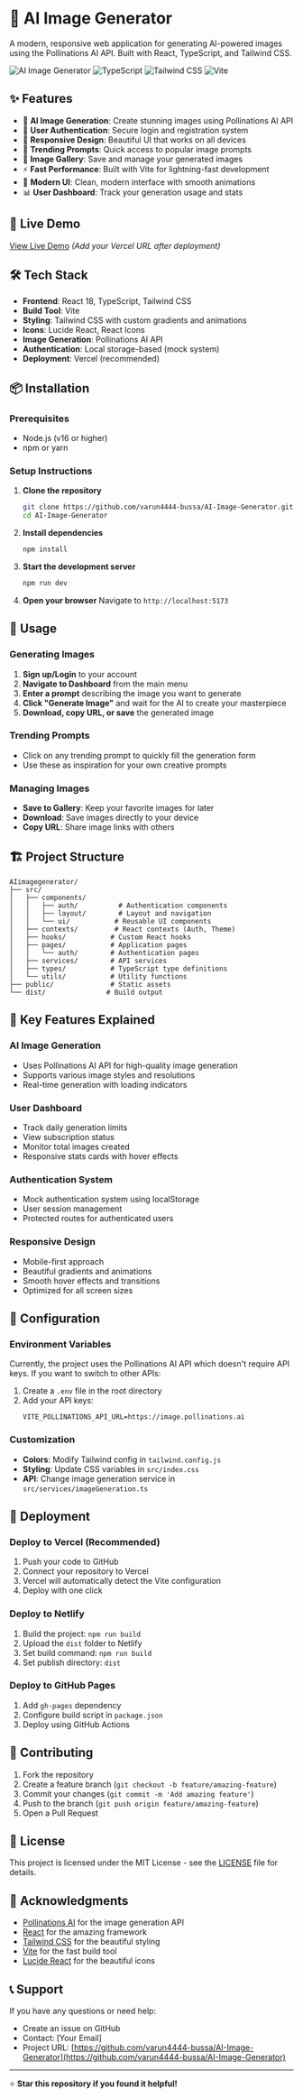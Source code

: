# 🎨 AI Image Generator

A modern, responsive web application for generating AI-powered images using the Pollinations AI API. Built with React, TypeScript, and Tailwind CSS.

![AI Image Generator](https://img.shields.io/badge/React-18.2.0-blue?style=for-the-badge&logo=react)
![TypeScript](https://img.shields.io/badge/TypeScript-5.0-blue?style=for-the-badge&logo=typescript)
![Tailwind CSS](https://img.shields.io/badge/Tailwind_CSS-3.3-blue?style=for-the-badge&logo=tailwind-css)
![Vite](https://img.shields.io/badge/Vite-5.0-blue?style=for-the-badge&logo=vite)

## ✨ Features

- 🎨 **AI Image Generation**: Create stunning images using Pollinations AI API
- 🔐 **User Authentication**: Secure login and registration system
- 📱 **Responsive Design**: Beautiful UI that works on all devices
- 🎯 **Trending Prompts**: Quick access to popular image prompts
- 💾 **Image Gallery**: Save and manage your generated images
- ⚡ **Fast Performance**: Built with Vite for lightning-fast development
- 🎨 **Modern UI**: Clean, modern interface with smooth animations
- 📊 **User Dashboard**: Track your generation usage and stats

## 🚀 Live Demo

[View Live Demo](https://your-vercel-url.vercel.app) *(Add your Vercel URL after deployment)*

## 🛠️ Tech Stack

- **Frontend**: React 18, TypeScript, Tailwind CSS
- **Build Tool**: Vite
- **Styling**: Tailwind CSS with custom gradients and animations
- **Icons**: Lucide React, React Icons
- **Image Generation**: Pollinations AI API
- **Authentication**: Local storage-based (mock system)
- **Deployment**: Vercel (recommended)

## 📦 Installation

### Prerequisites
- Node.js (v16 or higher)
- npm or yarn

### Setup Instructions

1. **Clone the repository**
   ```bash
   git clone https://github.com/varun4444-bussa/AI-Image-Generator.git
   cd AI-Image-Generator
   ```

2. **Install dependencies**
   ```bash
   npm install
   ```

3. **Start the development server**
   ```bash
   npm run dev
   ```

4. **Open your browser**
   Navigate to `http://localhost:5173`

## 🎯 Usage

### Generating Images
1. **Sign up/Login** to your account
2. **Navigate to Dashboard** from the main menu
3. **Enter a prompt** describing the image you want to generate
4. **Click "Generate Image"** and wait for the AI to create your masterpiece
5. **Download, copy URL, or save** the generated image

### Trending Prompts
- Click on any trending prompt to quickly fill the generation form
- Use these as inspiration for your own creative prompts

### Managing Images
- **Save to Gallery**: Keep your favorite images for later
- **Download**: Save images directly to your device
- **Copy URL**: Share image links with others

## 🏗️ Project Structure

```
AIimagegenerator/
├── src/
│   ├── components/
│   │   ├── auth/          # Authentication components
│   │   ├── layout/        # Layout and navigation
│   │   └── ui/           # Reusable UI components
│   ├── contexts/         # React contexts (Auth, Theme)
│   ├── hooks/           # Custom React hooks
│   ├── pages/           # Application pages
│   │   └── auth/        # Authentication pages
│   ├── services/        # API services
│   ├── types/           # TypeScript type definitions
│   └── utils/           # Utility functions
├── public/              # Static assets
└── dist/               # Build output
```

## 🎨 Key Features Explained

### AI Image Generation
- Uses Pollinations AI API for high-quality image generation
- Supports various image styles and resolutions
- Real-time generation with loading indicators

### User Dashboard
- Track daily generation limits
- View subscription status
- Monitor total images created
- Responsive stats cards with hover effects

### Authentication System
- Mock authentication system using localStorage
- User session management
- Protected routes for authenticated users

### Responsive Design
- Mobile-first approach
- Beautiful gradients and animations
- Smooth hover effects and transitions
- Optimized for all screen sizes

## 🔧 Configuration

### Environment Variables
Currently, the project uses the Pollinations AI API which doesn't require API keys. If you want to switch to other APIs:

1. Create a `.env` file in the root directory
2. Add your API keys:
   ```env
   VITE_POLLINATIONS_API_URL=https://image.pollinations.ai
   ```

### Customization
- **Colors**: Modify Tailwind config in `tailwind.config.js`
- **Styling**: Update CSS variables in `src/index.css`
- **API**: Change image generation service in `src/services/imageGeneration.ts`

## 🚀 Deployment

### Deploy to Vercel (Recommended)
1. Push your code to GitHub
2. Connect your repository to Vercel
3. Vercel will automatically detect the Vite configuration
4. Deploy with one click

### Deploy to Netlify
1. Build the project: `npm run build`
2. Upload the `dist` folder to Netlify
3. Set build command: `npm run build`
4. Set publish directory: `dist`

### Deploy to GitHub Pages
1. Add `gh-pages` dependency
2. Configure build script in `package.json`
3. Deploy using GitHub Actions

## 🤝 Contributing

1. Fork the repository
2. Create a feature branch (`git checkout -b feature/amazing-feature`)
3. Commit your changes (`git commit -m 'Add amazing feature'`)
4. Push to the branch (`git push origin feature/amazing-feature`)
5. Open a Pull Request

## 📝 License

This project is licensed under the MIT License - see the [LICENSE](LICENSE) file for details.

## 🙏 Acknowledgments

- [Pollinations AI](https://pollinations.ai/) for the image generation API
- [React](https://reactjs.org/) for the amazing framework
- [Tailwind CSS](https://tailwindcss.com/) for the beautiful styling
- [Vite](https://vitejs.dev/) for the fast build tool
- [Lucide React](https://lucide.dev/) for the beautiful icons

## 📞 Support

If you have any questions or need help:
- Create an issue on GitHub
- Contact: [Your Email]
- Project URL: [https://github.com/varun4444-bussa/AI-Image-Generator](https://github.com/varun4444-bussa/AI-Image-Generator)

---

⭐ **Star this repository if you found it helpful!**
